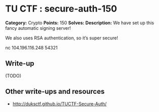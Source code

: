 # TU CTF : secure-auth-150

**Category:** Crypto
**Points:** 150
**Solves:** 
**Description:**
We have set up this fancy automatic signing server!

We also uses RSA authentication, so it’s super secure!


nc 104.196.116.248 54321


## Write-up

(TODO)

## Other write-ups and resources

* http://duksctf.github.io/TUCTF-Secure-Auth/
